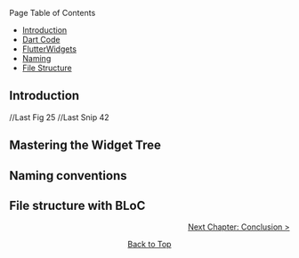 Page Table of Contents
- [Introduction](#introduction)
- [Dart Code](#dart-code)
- [FlutterWidgets](#flutterwidgets)
- [Naming](#naming)
- [File Structure](#file-structure)

## Introduction

//Last Fig 25
//Last Snip 42

## Mastering the Widget Tree

## Naming conventions

## File structure with BLoC

<p align="right"><a href="https://github.com/Fasust/flutter-guide/wiki/500-Conclusion">Next Chapter: Conclusion ></a></p>
<p align="center"><a href="#">Back to Top</a></center></p>